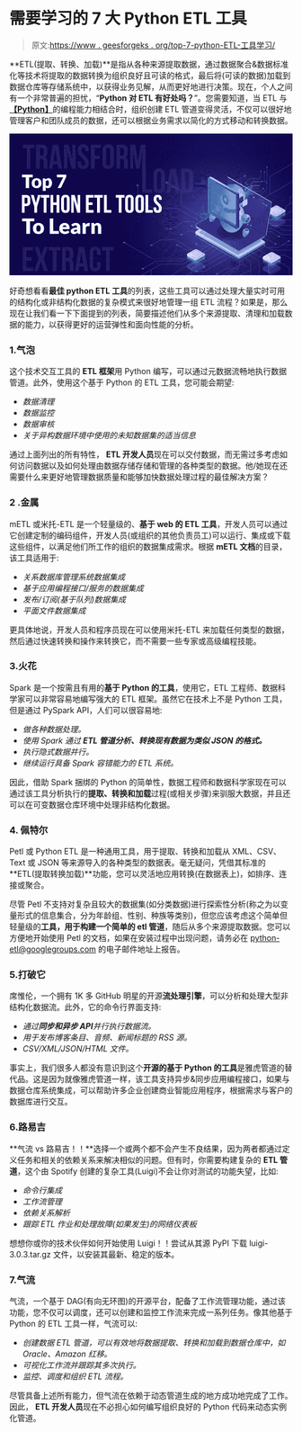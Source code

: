 # 需要学习的 7 大 Python ETL 工具

> 原文:[https://www . geesforgeks . org/top-7-python-ETL-工具学习/](https://www.geeksforgeeks.org/top-7-python-etl-tools-to-learn/)

**ETL(提取、转换、加载)**是指从各种来源提取数据，通过数据聚合&数据标准化等技术将提取的数据转换为组织良好且可读的格式，最后将(可读的数据)加载到数据仓库等存储系统中，以获得业务见解，从而更好地进行决策。现在，个人之间有一个非常普遍的担忧，“**Python 对 ETL 有好处吗？**”。您需要知道，当 ETL 与[**【Python】**](https://www.geeksforgeeks.org/python-programming-language/)的编程能力相结合时，组织创建 ETL 管道变得灵活，不仅可以很好地管理客户和团队成员的数据，还可以根据业务需求以简化的方式移动和转换数据。

![Top-7-Python-ETL-Tools-To-Learn](img/39eaa083c9702b074cba39e5256e41ec.png)

好奇想看看**最佳 python ETL 工具**的列表，这些工具可以通过处理大量实时可用的结构化或非结构化数据的复杂模式来很好地管理一组 ETL 流程？如果是，那么现在让我们看一下下面提到的列表，简要描述他们从多个来源提取、清理和加载数据的能力，以获得更好的运营弹性和面向性能的分析。

### 1.气泡

这个技术交互工具的 **ETL 框架**用 Python 编写，可以通过元数据流畅地执行数据管道。此外，使用这个基于 Python 的 ETL 工具，您可能会期望:

*   *数据清理*
*   *数据监控*
*   *数据审核*
*   *关于异构数据环境中使用的未知数据集的适当信息*

通过上面列出的所有特性， **ETL 开发人员**现在可以交付数据，而无需过多考虑如何访问数据以及如何处理由数据存储存储和管理的各种类型的数据。他/她现在还需要什么来更好地管理数据质量和能够加快数据处理过程的最佳解决方案？

### 2 .金属

mETL 或米托-ETL 是一个轻量级的、**基于 web 的 ETL 工具**，开发人员可以通过它创建定制的编码组件，开发人员(或组织的其他负责员工)可以运行、集成或下载这些组件，以满足他们所工作的组织的数据集成需求。根据 **mETL 文档**的目录，该工具适用于:

*   *关系数据库管理系统数据集成*
*   *基于应用编程接口/服务的数据集成*
*   *发布/订阅(基于队列)数据集成*
*   *平面文件数据集成*

更具体地说，开发人员和程序员现在可以使用米托-ETL 来加载任何类型的数据，然后通过快速转换和操作来转换它，而不需要一些专家或高级编程技能。

### 3.火花

Spark 是一个按需且有用的**基于 Python 的工具**，使用它，ETL 工程师、数据科学家可以非常容易地编写强大的 ETL 框架。虽然它在技术上不是 Python 工具，但是通过 PySpark API，人们可以很容易地:

*   *做各种数据处理。*
*   *使用 Spark 通过 **ETL 管道分析、转换现有数据为类似 JSON 的格式。***
*   *执行隐式数据并行。*
*   *继续运行具备 Spark 容错能力的 ETL 系统。*

因此，借助 Spark 捆绑的 Python 的简单性，数据工程师和数据科学家现在可以通过该工具分析执行的**提取、转换和加载**过程(或相关步骤)来驯服大数据，并且还可以在可变数据仓库环境中处理非结构化数据。

### 4\. 佩特尔

Petl 或 Python ETL 是一种通用工具，用于提取、转换和加载从 XML、CSV、Text 或 JSON 等来源导入的各种类型的数据表。毫无疑问，凭借其标准的 **ETL(提取转换加载)**功能，您可以灵活地应用转换(在数据表上)，如排序、连接或聚合。

尽管 Petl 不支持对复杂且较大的数据集(如分类数据)进行探索性分析(称之为以变量形式的信息集合，分为年龄组、性别、种族等类别)，但您应该考虑这个简单但轻量级的**工具，用于构建一个简单的 etl 管道**，随后从多个来源提取数据。您可以方便地开始使用 Petl 的文档，如果在安装过程中出现问题，请务必在 python-etl@googlegroups.com 的电子邮件地址上报告。

### 5.打破它

席惟伦，一个拥有 1K 多 GitHub 明星的开源**流处理引擎**，可以分析和处理大型非结构化数据流。此外，它的命令行界面支持:

*   *通过**同步和异步 API**并行执行数据流。*
*   *用于发布博客条目、音频、新闻标题的 RSS 源。*
*   *CSV/XML/JSON/HTML 文件。*

事实上，我们很多人都没有意识到这个**开源的基于 Python 的工具**是雅虎管道的替代品。这是因为就像雅虎管道一样，该工具支持异步&同步应用编程接口，如果与数据仓库系统集成，可以帮助许多企业创建商业智能应用程序，根据需求与客户的数据库进行交互。

### 6.路易吉

**气流 vs 路易吉！！**选择一个或两个都不会产生不良结果，因为两者都通过定义任务和相关的依赖关系来解决相似的问题。但有时，你需要构建复杂的 **ETL 管道**，这个由 Spotify 创建的复杂工具(Luigi)不会让你对测试的功能失望，比如:

*   *命令行集成*
*   *工作流管理*
*   *依赖关系解析*
*   *跟踪 ETL 作业和处理故障(如果发生)的网络仪表板*

想想你或你的技术伙伴如何开始使用 Luigi！！尝试从其源 PyPI 下载 luigi-3.0.3.tar.gz 文件，以安装其最新、稳定的版本。

### 7.气流

气流，一个基于 DAG(有向无环图)的开源平台，配备了工作流管理功能，通过该功能，您不仅可以调度，还可以创建和监控工作流来完成一系列任务。像其他基于 Python 的 ETL 工具一样，气流可以:

*   *创建数据 ETL 管道，可以有效地将数据提取、转换和加载到数据仓库中，如 Oracle、Amazon 红移。*
*   *可视化工作流并跟踪其多次执行。*
*   *监控、调度和组织 ETL 流程。*

尽管具备上述所有能力，但气流在依赖于动态管道生成的地方成功地完成了工作。因此， **ETL 开发人员**现在不必担心如何编写组织良好的 Python 代码来动态实例化管道。
